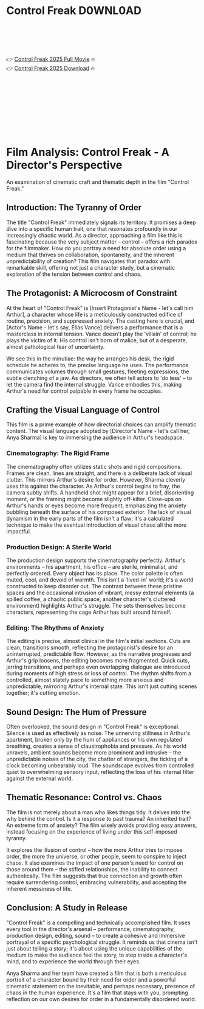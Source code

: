 # Control Freak D0WNL0AD

<br><br><br><br>


👉 <a href="https://Brent-riefamkyabun1971.github.io/pbwwzxggyu/">Control Freak 2025 Full Movie</a> 🔥
<br>
👉 <a href="https://Brent-riefamkyabun1971.github.io/pbwwzxggyu/">Control Freak 2025 Download</a> 🔥


<br><br><br><br><br><br><br><br>



# Film Analysis: Control Freak - A Director's Perspective

An examination of cinematic craft and thematic depth in the film "Control Freak."

## Introduction: The Tyranny of Order

The title "Control Freak" immediately signals its territory. It promises a deep dive into a specific human trait, one that resonates profoundly in our increasingly chaotic world. As a director, approaching a film like this is fascinating because the very subject matter – control – offers a rich paradox for the filmmaker. How do you portray a need for absolute order using a medium that thrives on collaboration, spontaneity, and the inherent unpredictability of creation? This film navigates that paradox with remarkable skill, offering not just a character study, but a cinematic exploration of the tension between control and chaos.

## The Protagonist: A Microcosm of Constraint

At the heart of "Control Freak" is [Insert Protagonist's Name - let's call him Arthur], a character whose life is a meticulously constructed edifice of routine, precision, and suppressed anxiety. The casting here is crucial, and [Actor's Name - let's say, Elias Vance] delivers a performance that is a masterclass in internal tension. Vance doesn't play the 'villain' of control; he plays the victim of it. His control isn't born of malice, but of a desperate, almost pathological fear of uncertainty.

We see this in the minutiae: the way he arranges his desk, the rigid schedule he adheres to, the precise language he uses. The performance communicates volumes through small gestures, fleeting expressions, the subtle clenching of a jaw. As directors, we often tell actors to 'do less' – to let the camera find the internal struggle. Vance embodies this, making Arthur's need for control palpable in every frame he occupies.

## Crafting the Visual Language of Control

This film is a prime example of how directorial choices can amplify thematic content. The visual language adopted by [Director's Name - let's call her, Anya Sharma] is key to immersing the audience in Arthur's headspace.

### Cinematography: The Rigid Frame

The cinematography often utilizes static shots and rigid compositions. Frames are clean, lines are straight, and there is a deliberate lack of visual clutter. This mirrors Arthur's desire for order. However, Sharma cleverly uses this against the character. As Arthur's control begins to fray, the camera subtly shifts. A handheld shot might appear for a brief, disorienting moment, or the framing might become slightly off-kilter. Close-ups on Arthur's hands or eyes become more frequent, emphasizing the anxiety bubbling beneath the surface of his composed exterior. The lack of visual dynamism in the early parts of the film isn't a flaw; it's a calculated technique to make the eventual introduction of visual chaos all the more impactful.

### Production Design: A Sterile World

The production design supports the cinematography perfectly. Arthur's environments – his apartment, his office – are sterile, minimalist, and perfectly ordered. Every object has its place. The color palette is often muted, cool, and devoid of warmth. This isn't a 'lived-in' world; it's a world constructed to keep disorder out. The contrast between these pristine spaces and the occasional intrusion of vibrant, messy external elements (a spilled coffee, a chaotic public space, another character's cluttered environment) highlights Arthur's struggle. The sets themselves become characters, representing the cage Arthur has built around himself.

### Editing: The Rhythms of Anxiety

The editing is precise, almost clinical in the film's initial sections. Cuts are clean, transitions smooth, reflecting the protagonist's desire for an uninterrupted, predictable flow. However, as the narrative progresses and Arthur's grip loosens, the editing becomes more fragmented. Quick cuts, jarring transitions, and perhaps even overlapping dialogue are introduced during moments of high stress or loss of control. The rhythm shifts from a controlled, almost stately pace to something more anxious and unpredictable, mirroring Arthur's internal state. This isn't just cutting scenes together; it's cutting emotion.

## Sound Design: The Hum of Pressure

Often overlooked, the sound design in "Control Freak" is exceptional. Silence is used as effectively as noise. The unnerving stillness in Arthur's apartment, broken only by the hum of appliances or his own regulated breathing, creates a sense of claustrophobia and pressure. As his world unravels, ambient sounds become more prominent and intrusive – the unpredictable noises of the city, the chatter of strangers, the ticking of a clock becoming unbearably loud. The soundscape evolves from controlled quiet to overwhelming sensory input, reflecting the loss of his internal filter against the external world.

## Thematic Resonance: Control vs. Chaos

The film is not merely about a man who likes things tidy. It delves into the why behind the control. Is it a response to past trauma? An inherited trait? An extreme form of anxiety? The film wisely avoids providing easy answers, instead focusing on the experience of living under this self-imposed tyranny.

It explores the illusion of control – how the more Arthur tries to impose order, the more the universe, or other people, seem to conspire to inject chaos. It also examines the impact of one person's need for control on those around them – the stifled relationships, the inability to connect authentically. The film suggests that true connection and growth often require surrendering control, embracing vulnerability, and accepting the inherent messiness of life.

## Conclusion: A Study in Release

"Control Freak" is a compelling and technically accomplished film. It uses every tool in the director's arsenal – performance, cinematography, production design, editing, sound – to create a cohesive and immersive portrayal of a specific psychological struggle. It reminds us that cinema isn't just about telling a story; it's about using the unique capabilities of the medium to make the audience feel the story, to step inside a character's mind, and to experience the world through their eyes.

Anya Sharma and her team have created a film that is both a meticulous portrait of a character bound by their need for order and a powerful cinematic statement on the inevitable, and perhaps necessary, presence of chaos in the human experience. It's a film that stays with you, prompting reflection on our own desires for order in a fundamentally disordered world.



